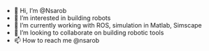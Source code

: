 - 👋 Hi, I’m @Nsarob
- 👀 I’m interested in building robots
- 🌱 I’m currently working with ROS, simulation in Matlab, Simscape
- 💞️ I’m looking to collaborate on building robotic tools
- 📫 How to reach me @nsarob

<!---
Nsarob/Nsarob is a ✨ special ✨ repository because its `README.md` (this file) appears on your GitHub profile.
You can click the Preview link to take a look at your changes.
--->
